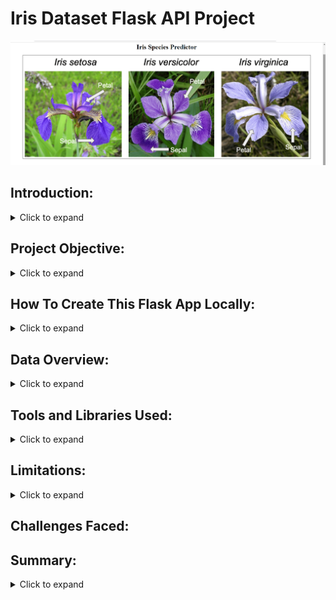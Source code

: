 # Iris Dataset Flask API Project

<div align="center">
  <img src="Iris Image copy.png"="iris Flower Image" width="auto" height="auto">
</div>

## Introduction: 
<details>
  <summary>Click to expand</summary>
  <br>

Welcome to the Iris Dataset Flask API project! This application provides a simple, RESTful API built with Flask to predict the species of an Iris flower based on its sepal and petal measurements. Leveraging the classic Iris dataset, a staple in machine learning, this project demonstrates how to deploy a trained model as a web service, making predictions accessible via HTTP requests.

The API accepts feature inputs (sepal length, sepal width, petal length, and petal width) and returns the predicted species: *Setosa*, *Versicolor*, or *Virginica*. Whether you're exploring machine learning deployment, testing API integrations, or just curious about the Iris flowers, this project offers a lightweight and practical starting point.

Key features:
- Built with Flask for simplicity and scalability.
- Trained on the well-known Iris dataset from scikit-learn.
- Easy-to-use endpoint for real-time predictions.

This README will guide you through setup, usage, and contributing to the project. Let’s dive in and classify some flowers!

</details>

## Project Objective:
<details>
  <summary>Click to expand</summary>
 <br>

The objective of this project is to create a lightweight Flask-based RESTful API that enables users to predict the species of an Iris flower by providing its sepal and petal measurements. It aims to demonstrate a practical deployment of a machine learning model, offering an accessible and educational tool for real-time classification of the Iris dataset.
 </details>

## How To Create This Flask App Locally:
<details>
  <summary>Click to expand</summary>

## What You’ll Need
- A computer (Windows, Mac, or Linux).
- An internet connection (to download stuff and use Railway).
- About 30 minutes for local setup, or 1 hour minutes if you add Railway.

## Step 1: Install Python (For Local Setup)
Python is the tool that runs this app locally. Let’s get it set up:
1. **Download Python**:
   - Go to [python.org/downloads](https://www.python.org/downloads/).
   - Click the big yellow "Download Python 3.x.x" button (e.g., 3.11.9 as of April 2025). I used 3.9.13 version though.
2. **Install It**:
   - **Windows**: Run the file. Check "Add Python to PATH" at the bottom, then click "Install Now."
   - **Mac**: Open the file and follow the steps.
   - **Linux**: You might already have it—skip to Step 2 if `python3 --version` works in a terminal.
3. **Check It Worked**:
   - Open a terminal:
     - Windows: Press `Win + R`, type `cmd`, press Enter.
     - Mac: Search "Terminal" in Spotlight.
     - Linux: Open your terminal app.
   - Type `python --version` (or `python3 --version` on Mac/Linux) and press Enter. You should see "Python 3.11.9." If not, repeat this step.

## Step 2: Get the App Files
You’ll need these files to run the app locally or online:
1. **Download the Files**:
   - Get these from me (or a link I provide):
     - `app.py`: The main app file (updated with a friendly interface below).
     - `iris_model.pkl`: The brain that makes predictions.
     - `requirements.txt`: A list of tools the app needs.
     - `Procfile`: Tells Railway how to run the app (only needed for online setup).
   - Save them in one folder (e.g., "IrisApp" on your Desktop).
2. **Check They’re There**:
   - Open the folder and confirm you see all four files.

## Step 3: Set Up the Tools (For Local Setup)
The app needs some Python tools (like Flask). Here’s how to install them:
1. **Open Your Terminal**:
   - Use `cmd` (Windows), Terminal (Mac), or your Linux terminal.
2. **Go to Your Folder**:
   - Type this and press Enter (replace "Desktop/IrisApp" with your folder’s path):
     - Windows: `cd Desktop\IrisApp`
     - Mac/Linux: `cd Desktop/IrisApp`
3. **Install the Tools**:
   - Type this and press Enter:
     ```
     pip install -r requirements.txt
     ```
   - Wait a minute—it’s downloading stuff. It’s done when you get a new prompt.
   - If it fails, try `pip3 install -r requirements.txt`.

## Step 4: Run the App Locally
Let’s start the app on your computer with a friendly interface:
1. **Update `app.py`**:
   - Open `app.py` in a text editor (like Notepad on Windows or TextEdit on Mac).
   - Replace its contents with this (it adds a simple webpage):
     ```
     from flask import Flask, request, jsonify, render_template_string
     import numpy as np
     import joblib
     from asgiref.wsgi import WsgiToAsgi

     app = Flask(__name__)
     model = joblib.load('iris_model.pkl')
     iris_classes = ['setosa', 'versicolor', 'virginica']

     @app.route('/predict', methods=['POST'])
     def predict():
         try:
             data = request.get_json()
             features = data['features']
             features_array = np.array(features).reshape(1, -1)
             prediction = model.predict(features_array)[0]
             species = iris_classes[prediction]
             return jsonify({'prediction': species})
         except Exception as e:
             return jsonify({'error': str(e)}), 500

     @app.route('/', methods=['GET', 'POST'])
     def home():
         if request.method == 'POST':
             features = [float(request.form['f1']), float(request.form['f2']),
                         float(request.form['f3']), float(request.form['f4'])]
             features_array = np.array(features).reshape(1, -1)
             prediction = model.predict(features_array)[0]
             species = iris_classes[prediction]
             return render_template_string(HTML_FORM, prediction=species)
         return render_template_string(HTML_FORM, prediction=None)

     HTML_FORM = '''
         <h1>Iris Prediction</h1>
         <form method="post">
             <label>Sepal Length: <input type="number" step="0.1" name="f1" value="5.1"></label><br>
             <label>Sepal Width: <input type="number" step="0.1" name="f2" value="3.5"></label><br>
             <label>Petal Length: <input type="number" step="0.1" name="f3" value="1.4"></label><br>
             <label>Petal Width: <input type="number" step="0.1" name="f4" value="0.2"></label><br>
             <input type="submit" value="Predict">
         </form>
         {% if prediction %}
             <h2>Prediction: {{ prediction }}</h2>
         {% endif %}
     '''

     app = WsgiToAsgi(app)

     # No need to run it here—use the terminal command below
     ```
   - Save the file.
2. **Start the App**:
   - In your terminal (still in the "IrisApp" folder), type:
     ```
     uvicorn app:app --host 0.0.0.0 --port 5000
     ```
   - You’ll see "Uvicorn running on http://0.0.0.0:5000." Keep this terminal open.
3. **Test in a Browser**:
   - Open your web browser (like Chrome or Firefox).
   - Go to `http://localhost:5000`.
   - You’ll see a form. Enter numbers (e.g., 5.1, 3.5, 1.4, 0.2), click "Predict," and see the result (like "setosa")!

## Step 5: Test Locally with a Command (Optional)
If you want to try it like a programmer:
1. **Open a New Terminal**:
   - Keep the app running in the first terminal.
   - Open another one (same way as before).
2. **Run This**:
   - Type:
     ```
     curl -X POST -H "Content-Type: application/json" -d "{\"features\": [5.1, 3.5, 1.4, 0.2]}" http://localhost:5000/predict
     ```
   - You’ll see `{"prediction": "setosa"}`. (Windows users: If "curl" doesn’t work, download it from [curl.se/windows](https://curl.se/windows/), unzip, and use `curl.exe` instead.)

## Step 6: Put It Online with Railway
Want others to use your app online? Railway is a free service that hosts your app so anyone with the link can access it. Here’s why we use Railway and how to set it up:

### Why Railway?
- It’s free (for small apps) and easy—no need to manage a server yourself.
- It puts your app on the internet fast, so friends or family can try it.
- It handles updates automatically when you change the files.

### How to Set Up Railway
1. **Sign Up**:
   - Go to [railway.app](https://railway.app).
   - Click "Login" and sign up with your email or GitHub account (GitHub is easiest if you have it).
2. **Create a New Project**:
   - Click "New Project" on the dashboard.
   - Choose "Deploy from GitHub" (if you know Git) or "Empty Project" (simpler).
3. **Upload Your Files**:
   - **If Using GitHub**:
     - Put your folder (`app.py`, `iris_model.pkl`, `requirements.txt`, `Procfile`) in a GitHub repo. (Ask me if you need help with Git!)
     - Link your GitHub account in Railway and select the repo.
   - **If Manual**:
     - Click your project in Railway, go to "Deploy," and drag your folder (with all four files) into the upload area.
4. **Add the Procfile**:
   - If you don’t have it yet, create a file named `Procfile` (no extension) in your folder.
   - Open it in a text editor and add this line:
     ```
     web: uvicorn app:app --host 0.0.0.0 --port $PORT
     ```
   - Save it and include it with your files.
5. **Deploy It**:
   - Railway will start building your app (you’ll see logs). Wait a minute or two.
   - When it says "Deployed," click the URL (like `https://something.up.railway.app`).
6. **Test It**:
   - In your browser, go to `https://your-url.up.railway.app` (replace with your Railway URL).
   - Use the form to predict an Iris flower!

## Step 7: Test Online with Postman Web
Postman is a free tool to test your online app like a pro. Here’s how to use the web version:
1. **Go to Postman**:
   - Open your browser and go to [web.postman.co](https://web.postman.co).
   - Sign up with your email (or log in if you have an account).
2. **Set Up a Test**:
   - Click "New" > "HTTP Request."
   - In the box at the top, type your Railway URL with `/predict` (e.g., `https://your-url.up.railway.app/predict`).
   - Change "GET" to "POST" in the dropdown.
   - Click the "Body" tab below the URL.
   - Select "raw" and set the type to "JSON" (from the dropdown).
   - Type this in the body:
     ```
     {"features": [5.1, 3.5, 1.4, 0.2]}
     ```
3. **Send It**:
   - Click the blue "Send" button.
   - Look at the bottom—you should see `{"prediction": "setosa"}` (or similar).

## Step 8: Stop the App (Local Only)
- If running locally, go to the terminal with Uvicorn and press `Ctrl + C`.

## What Does It Do?
This app takes four numbers and guesses an Iris flower type using a pre-trained model. You can use it locally in your browser or share it online with Railway!

## Troubleshooting
- **Python Issues?**: Reinstall from Step 1.
- **Files Missing?**: Ensure you have all four files in your folder.
- **Railway Fails?**: Check the logs in Railway for errors (e.g., missing `Procfile`).
- **Errors?**: Copy the error and ask me or a friend.

## My Online Version
I’ve hosted this app at `https://web-production-182ae.up.railway.app`. Try it in your browser or with Postman!

Enjoy your Iris Prediction App!
</details>

## Data Overview:
<details>
  <summary>Click to expand</summary>
  <br>

This app uses the Iris dataset, a famous collection of flower measurements, to predict Iris flower types. You don’t need to download it—it’s already built into the app’s brain (the `iris_model.pkl` file). Here’s what it’s all about:

### What’s in the Dataset:

- **Sepal Length**: The length of the flower’s sepal (the green part under the petals), measured in centimeters. Think of it as the flower’s "base height."
- **Sepal Width**: The width of the sepal, also in centimeters. This is how wide the base spreads out.
- **Petal Length**: The length of the flower’s petals (the colorful part), in centimeters. It’s like measuring the "showy" part of the flower.
- **Petal Width**: The width of the petals, in centimeters. This tells us how broad the petals are.
- **Species**: The type of Iris flower—either "setosa," "versicolor," or "virginica." This is what the app guesses based on the four measurements above!

The app’s pre-trained model uses these four numbers (sepal length, sepal width, petal length, petal width) to figure out which species the flower is. You just type in the numbers, and it does the rest!

</details>

## Tools and Libraries Used:
<details>
  <summary>Click to expand</summary>
  <br>

Here’s an explanation of the tools and libraries used in your Iris Prediction Flask app:

### Python
- **What It Is**: The main programming language that runs the app. It’s like the kitchen where everything happens.
- **Why We Use It**: Python is easy to work with and great for building apps like this. It’s what makes the app understand the code in `app.py`.

### Flask
- **What It Is**: A tool that helps create web apps. Think of it as the oven that bakes your app so it can run on the internet or your computer.
- **Why We Use It**: Flask lets us make the `/predict` page and the home page with the form. It listens for your requests (like submitting numbers) and sends back answers (like "setosa").

### Uvicorn
- **What It Is**: A helper that runs the Flask app smoothly. It’s like a waiter who serves your app to users.
- **Why We Use It**: Uvicorn makes sure the app starts up and handles requests fast, whether it’s on your computer or online with Railway.

### NumPy
- **What It Is**: A library for handling numbers and math. Imagine it as a calculator for the app.
- **Why We Use It**: The app uses NumPy to turn your four measurements (like 5.1, 3.5, 1.4, 0.2) into a format the model can understand for predictions.

### Joblib
- **What It Is**: A tool that loads the pre-trained model. It’s like a librarian who fetches a book (the model) for us.
- **Why We Use It**: Joblib reads the `iris_model.pkl` file so the app can use the model to guess the flower type without retraining it.

### Scikit-Learn
- **What It Is**: A library for machine learning (smart guessing). Think of it as the brain trainer that made the model.
- **Why We Use It**: The Iris model was built with Scikit-Learn before we saved it. The app needs it to understand how the model works when making predictions.

### Asgiref
- **What It Is**: A small helper that connects Flask and Uvicorn. It’s like a translator between two friends who speak different languages.
- **Why We Use It**: Flask and Uvicorn work in slightly different ways (WSGI vs. ASGI), and Asgiref makes sure they get along so the app runs properly.

### Railway (For Online Hosting)
- **What It Is**: A free service that puts your app on the internet. It’s like a stage where your app performs for the world.
- **Why We Use It**: Railway makes it easy to share your app online without needing your own server. It sets everything up and gives you a link (like `https://your-url.up.railway.app`).

### Postman (For Testing)
- **What It Is**: A free tool to test the app, especially online. Think of it as a practice dummy for trying out requests.
- **Why We Use It**: Postman lets you send numbers to the app and see the prediction, which is handy for checking if it works online.

</details>

## Limitations:
<details> <summary>Click to expand</summary> <br>
  
This app is awesome, but it’s not perfect! Here are some things it can’t do:

- Only Works for Iris Flowers: It’s trained on the Iris dataset, so it can only predict "setosa," "versicolor," or "virginica." It won’t work for other flowers or anything else.
  
- Needs Four Numbers: You have to give it exactly four measurements (sepal length, sepal width, petal length, petal width) in the right order, or it’ll get confused.
  
- No Fancy Explanations: It just tells you the flower type—it doesn’t explain why or show you the math behind it.
  
- Simple Online Version: If you use it online with Railway, anyone with the link can try it.
  
- Depends on the Model: The predictions are only as good as the iris_model.pkl file. If it’s not perfect, the app won’t be either.
  
</details>

## Challenges Faced:

## Summary:
<details> <summary>Click to expand</summary> <br>
  
This Iris Prediction App is a simple way to guess Iris flower types using four measurements! 
  
You can run it on your computer with a friendly webpage or put it online with Railway so others can try it. It uses Python and some tools like Flask and Uvicorn to work, and the pre-trained model does the smart guessing for us. 

Whether you’re testing it locally with a browser or sharing it online with Postman, it’s an easy way to see machine learning in action. Enjoy predicting flowers!

</details>

